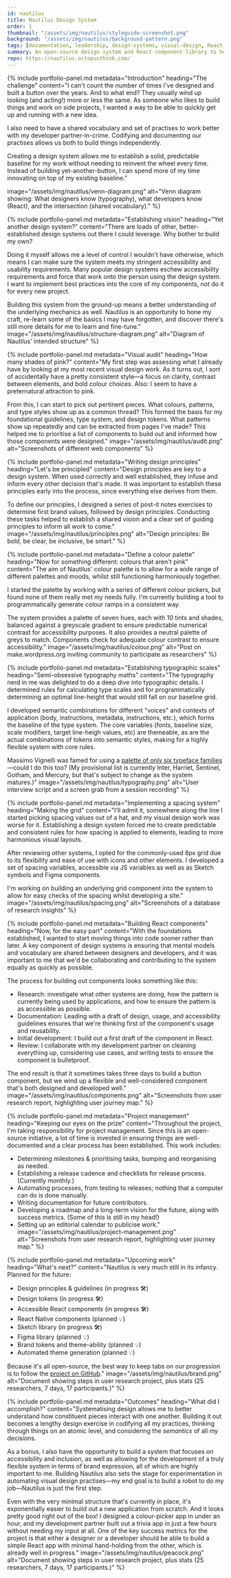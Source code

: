```yaml
---
id: nautilus
title: Nautilus Design System
order: 1
thumbnail: "/assets/img/nautilus/styleguide-screenshot.png"
background: "/assets/img/nautilus/background-pattern.png"
tags: [documentation, leadership, design-systems, visual-design, React, project management, accessibility, design-principles]
summary: An open-source design system and React component library to help designers and developers build better digital products together. Designed for inclusivity, usability, and flexibility.
repo: https://nautilus.octopusthink.com/
---
```


{% include portfolio-panel.md
  metadata="Introduction"
  heading="The challenge"
  content="I can't count the number of times I've designed and built a button over the years. And to what end? They usually wind up looking (and acting!) more or less the same. As someone who likes to build things and work on side projects, I wanted a way to be able to quickly get up and running with a new idea.

  I also need to have a shared vocabulary and set of practises to work better with my developer partner-in-crime. Codifying and documenting our practises allows us both to build things independently.

  Creating a design system allows me to establish a solid, predictable baseline for my work without needing to reinvent the wheel every time. Instead of building yet-another-button, I can spend more of my time innovating on top of my existing baseline."

  image="/assets/img/nautilus/venn-diagram.png"
  alt="Venn diagram showing: What designers know (typography), what developers know (React), and the intersection (shared vocabulary)."
%}

{% include portfolio-panel.md
  metadata="Establishing vision"
  heading="Yet another design system?"
  content="There are loads of other, better-established design systems out there I could leverage. Why bother to build my own?

  Doing it myself allows me a level of control I wouldn't have otherwise, which means I can make sure the system meets my stringent accessibility and usability requirements. Many popular design systems eschew accessibility requirements and force that work onto the person using the design system. I want to implement best practices into the core of my components, not do it for every new project.

  Building this system from the ground-up means a better understanding of the underlying mechanics as well. Nautilus is an opportunity to hone my craft, re-learn some of the basics I may have forgotten, and discover there's still more details for me to learn and fine-tune."
  image="/assets/img/nautilus/structure-diagram.png"
  alt="Diagram of Nautilus' intended structure"
%}

{% include portfolio-panel.md
  metadata="Visual audit"
  heading="How many shades of pink?"
  content="My first step was assessing what I already have by looking at my most recent visual design work. As it turns out, I sort of accidentally have a pretty consistent style—a focus on clarity, contrast between elements, and bold colour choices. Also: I seem to have a preternatural attraction to pink.

  From this, I can start to pick out pertinent pieces. What colours, patterns, and type styles show up as a common thread? This formed the basis for my foundational guidelines, type system, and design tokens. What patterns show up repeatedly and can be extracted from pages I've made? This helped me to prioritise a list of components to build out and informed how those components were designed."
  image="/assets/img/nautilus/audit.png"
  alt="Screenshots of different web components"
%}

{% include portfolio-panel.md
  metadata="Writing design principles"
  heading="Let's be principled"
  content="Design principles are key to a design system. When used correctly and well established, they infuse and inform every other decision that's made. It was important to establish these principles early into the process, since everything else derives from them.

  To define our principles, I designed a series of post-it notes exercises to determine first brand values, followed by design principles. Conducting these tasks helped to establish a shared vision and a clear set of guiding principles to inform all work to come."
  image="/assets/img/nautilus/principles.png"
  alt="Design principles: Be bold, be clear, be inclusive, be smart."
%}

{% include portfolio-panel.md
  metadata="Define a colour palette"
  heading="Now for something different: colours that aren't pink"
  content="The aim of Nautilus' colour palette is to allow for a wide range of different palettes and moods, whilst still functioning harmoniously together.

  I started the palette by working with a series of different colour pickers, but found none of them really met my needs fully. I'm currently building a tool to programmatically generate colour ramps in a consistent way.

  The system provides a palette of seven hues, each with 10 tints and shades, balanced against a greyscale gradient to ensure predictable numerical contrast for accessibility purposes. It also provides a neutral palette of greys to match. Components check for adequate colour contrast to ensure accessibility."
  image="/assets/img/nautilus/colour.png"
  alt="Post on make.wordpress.org inviting community to participate as researchers"
%}

{% include portfolio-panel.md
  metadata="Establishing typographic scales"
  heading="Semi-obsessive typography maths"
  content="The typography nerd in me was delighted to do a deep dive into typographic details. I determined rules for calculating type scales and for programmatically determining an optimal line-height that would still fall on our baseline grid.

  I developed semantic combinations for different \"voices\" and contexts of application (body, instructions, metadata, instructions, etc.), which forms the baseline of the type system. The core variables (fonts, baseline size, scale modifiers, target line-heigh values, etc) are themeable, as are the actual combinations of tokens into semantic styles, making for a highly flexible system with core rules.

  Massimo Vignelli was famed for using a [palette of only six typeface families](https://fontsinuse.com/uses/14164/massimo-vignelli-s-a-few-basic-typefaces)—could I do this too? (My provisional list is currently Inter, Harriet, Sentinel, Gotham, and Mercury, but that's subject to change as the system matures.)"
  image="/assets/img/nautilus/typography.png"
  alt="User interview script and a screen grab from a session recording"
%}

{% include portfolio-panel.md
  metadata="Implementing a spacing system"
  heading="Making the grid"
  content="I'll admit it, somewhere along the line I started picking spacing values out of a hat, and my visual design work was worse for it. Establishing a design system forced me to create predictable and consistent rules for how spacing is applied to elements, leading to more harmonious visual layouts.

  After reviewing other systems, I opted for the commonly-used 8px grid due to its flexibility and ease of use with icons and  other elements. I developed a set of spacing variables, accessible via JS variables as well as as Sketch symbols and Figma components.

  I'm working on building an underlying grid component into the system to allow for easy checks of the spacing whilst developing a site."
  image="/assets/img/nautilus/spacing.png"
  alt="Screenshots of a database of research insights"
%}

{% include portfolio-panel.md
  metadata="Building React components"
  heading="Now, for the easy part"
  content="With the foundations established, I wanted to start moving things into code sooner rather than later. A key component of design systems is ensuring that mental models and vocabulary are shared between designers and developers, and it was important to me that we'd be collaborating and contributing to the system equally as quickly as possible.

  The process for building out components looks something like this:

  - Research: investigate what other systems are doing, how the pattern is currently being used by applications, and how to ensure the pattern is as accessible as possible.
  - Documentation: Leading with a draft of design, usage, and accessibility guidelines ensures that we're thinking first of the component's usage and reusability.
  - Initial development: I build out a first draft of the component in React.
  - Review: I collaborate with my development partner on cleaning everything up, considering use cases, and writing tests to ensure the component is bulletproof.

  The end result is that it sometimes takes three days to build a button component, but we wind up a flexible and well-considered component that's both designed and developed well."
  image="/assets/img/nautilus/components.png"
  alt="Screenshots from user research report, highlighting user journey map."
%}

{% include portfolio-panel.md
  metadata="Project management"
  heading="Keeping our eyes on the prize"
  content="Throughout the project, I'm taking responsibility for project management. Since this is an open-source initiative, a lot of time is invested in ensuring things are well-documented and a clear process has been established. This work includes:

- Determining milestones & prioritising tasks, bumping and reorganising as needed.
- Establishing a release cadence and checklists for release process. (Currently monthly.)
- Automating processes, from testing to releases; nothing that a computer can do is done manually.
- Writing documentation for future contributors.
- Developing a roadmap and a long-term vision for the future, along with success metrics. (Some of this is still in my head!)
- Setting up an editorial calendar to publicise work."
  image="/assets/img/nautilus/project-management.png"
  alt="Screenshots from user research report, highlighting user journey map."
%}

{% include portfolio-panel.md
  metadata="Upcoming work"
  heading="What's next?"
  content="Nautilus is very much still in its infancy. Planned for the future:
  - Design principles & guidelines (in progress 🛠)
  - Design tokens (in progress 🛠)
  - Accessible React components (in progress 🛠)
  - React Native components (planned 💡)
  - Sketch library (in progress 🛠)
  - Figma library (planned 💡)
  - Brand tokens and theme-ability (planned 💡)
  - Automated theme generation (planned 💡)

  Because it's all open-source, the best way to keep tabs on our progression is to follow the [project on GitHub](https://github.com/octopusthink/nautilus)."
  image="/assets/img/nautilus/brand.png"
  alt="Document showing steps in user research project, plus stats (25 researchers, 7 days, 17 participants.)"
%}

{% include portfolio-panel.md
  metadata="Outcomes"
  heading="What did I accomplish?"
  content="Systematising design allows me to better understand how constituent pieces interact with one another. Building it out becomes a lengthy design exercise in codifying all my practices, thinking through things on an atomic level, and considering the *semantics* of all my decisions.

  As a bonus, I also have the opportunity to build a system that focuses on accessibility and inclusion, as well as allowing for the development of a truly flexible system in terms of brand expression, all of which are highly important to me. Building Nautilus also sets the stage for experimentation in automating visual design practises—my end goal is to build a robot to do my job—Nautilus is just the first step.

  Even with the very minimal structure that's currently in place, it's exponentially easier to build out a new application from scratch. And it looks pretty good right out of the box! I designed a colour-picker app in under an hour, and my development partner built out a trivia app in just a few hours without needing my input at all. One of the key success metrics for the project is that either a designer or a developer should be able to build a simple React app with minimal hand-holding from the other, which is already well in progress."
  image="/assets/img/nautilus/peacock.png"
  alt="Document showing steps in user research project, plus stats (25 researchers, 7 days, 17 participants.)"
%}
